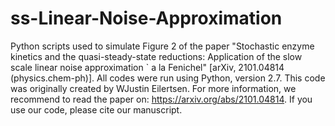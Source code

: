 # ss-Linear-Noise-Approximation

Python scripts used to simulate Figure 2 of the paper "Stochastic enzyme kinetics and the quasi-steady-state reductions: 
Application of the slow scale linear noise approximation \` a la Fenichel" [arXiv, 2101.04814 (physics.chem-ph)]. All 
codes were run using Python, version 2.7. This code was originally created by WJustin Eilertsen.  For more information, 
we recommend to read the paper on: https://arxiv.org/abs/2101.04814. If you use our code, please cite our manuscript.
